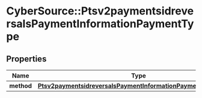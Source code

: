 # CyberSource::Ptsv2paymentsidreversalsPaymentInformationPaymentType

## Properties
Name | Type | Description | Notes
------------ | ------------- | ------------- | -------------
**method** | [**Ptsv2paymentsidreversalsPaymentInformationPaymentTypeMethod**](Ptsv2paymentsidreversalsPaymentInformationPaymentTypeMethod.md) |  | [optional] 


